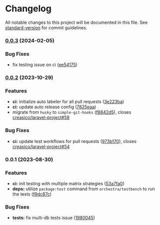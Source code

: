 # Changelog

All notable changes to this project will be documented in this file. See [standard-version](https://github.com/conventional-changelog/standard-version) for commit guidelines.

### [0.0.3](https://github.com/creasico/laravel-package/compare/v0.0.2...v0.0.3) (2024-02-05)


### Bug Fixes

* fix testing issue on ci ([ee54175](https://github.com/creasico/laravel-package/commit/ee541758e31922c36aa7a130e747122c9ea65ce3))

### [0.0.2](https://github.com/creasico/laravel-package/compare/v0.0.1...v0.0.2) (2023-10-29)


### Features

* **ci:** initialize auto labeler for all pull requests ([3e223ba](https://github.com/creasico/laravel-package/commit/3e223bab12c677076fcb595f40083dd825fc1193))
* **ci:** update auto release config ([7825eaa](https://github.com/creasico/laravel-package/commit/7825eaa264d2dedf23ad5fa8c0d51afc489c2194))
* migrate from `husky` to `simple-git-hooks` ([f8842d5](https://github.com/creasico/laravel-package/commit/f8842d5c8c9ab56e9acf6ef94edbed3d34a4cf2f)), closes [creasico/laravel-project#58](https://github.com/creasico/laravel-project/issues/58)


### Bug Fixes

* **ci:** update test workflows for pull requests ([973b170](https://github.com/creasico/laravel-package/commit/973b1703494f68389bcdd18e4687257ea41f7275)), closes [creasico/laravel-project#54](https://github.com/creasico/laravel-project/issues/54)

### 0.0.1 (2023-08-30)


### Features

* **ci:** init testing with multiple matrix strategies ([53a7fa0](https://github.com/creasico/laravel-package/commit/53a7fa0c510d0d8238c381a890722638f206c953))
* **deps:** utilize `package:test` command from `orchestra/testbench` to run the tests ([f9dc87c](https://github.com/creasico/laravel-package/commit/f9dc87c3ab5b7ad148053de73a2fc0bfbfb6d0f3))


### Bug Fixes

* **tests:** fix multi-db tests issue ([1980045](https://github.com/creasico/laravel-package/commit/19800454cd41bf256b9f26e0fb5fa8153226b19c))
